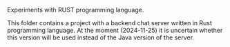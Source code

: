 Experiments with RUST programming language.

This folder contains a project with a backend chat server written in Rust programming language.
At the moment (2024-11-25) it is uncertain whether this version will be used instead of the Java version of the server.